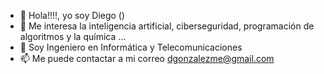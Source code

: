 - 👋 Hola!!!!, yo soy Diego ()
- 👀 Me interesa la inteligencia artificial, ciberseguridad, programación de algoritmos y la química ...
- 🌱 Soy Ingeniero en Informática y Telecomunicaciones
- 📫 Me puede contactar a mi correo dgonzalezme@gmail.com
